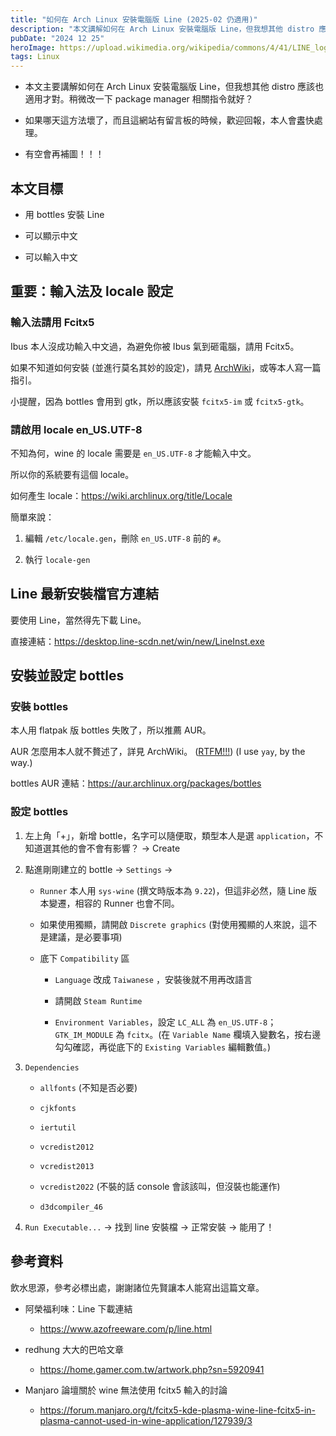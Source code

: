 ```yaml
---
title: "如何在 Arch Linux 安裝電腦版 Line (2025-02 仍適用)"
description: "本文講解如何在 Arch Linux 安裝電腦版 Line，但我想其他 distro 應該也適用才對。稍微改一下 package manager 相關指令就好？"
pubDate: "2024 12 25"
heroImage: https://upload.wikimedia.org/wikipedia/commons/4/41/LINE_logo.svg
tags: Linux
---
```


- 本文主要講解如何在 Arch Linux 安裝電腦版 Line，但我想其他 distro 應該也適用才對。稍微改一下 package manager 相關指令就好？

- 如果哪天這方法壞了，而且這網站有留言板的時候，歡迎回報，本人會䀆快處理。

- 有空會再補圖！！！

## 本文目標

- 用 bottles 安裝 Line

- 可以顯示中文

- 可以輸入中文

## 重要：輸入法及 locale 設定

### 輸入法請用 Fcitx5

Ibus 本人沒成功輸入中文過，為避免你被 Ibus 氣到砸電腦，請用 Fcitx5。

如果不知道如何安裝 (並進行莫名其妙的設定)，請見 [ArchWiki](https://wiki.archlinux.org/title/Fcitx5)，或等本人寫一篇指引。

小提醒，因為 bottles 會用到 gtk，所以應該安裝 `fcitx5-im` 或 `fcitx5-gtk`。

### 請啟用 locale en_US.UTF-8

不知為何，wine 的 locale 需要是 `en_US.UTF-8` 才能輸入中文。

所以你的系統要有這個 locale。

如何產生 locale：https://wiki.archlinux.org/title/Locale

簡單來說：

1. 編輯 `/etc/locale.gen`，刪除 `en_US.UTF-8` 前的 `#`。

2. 執行 `locale-gen`

## Line 最新安裝檔官方連結

要使用 Line，當然得先下載 Line。

直接連結：https://desktop.line-scdn.net/win/new/LineInst.exe

## 安裝並設定 bottles

### 安裝 bottles

本人用 flatpak 版 bottles 失敗了，所以推薦 AUR。 

AUR 怎麼用本人就不贅述了，詳見 ArchWiki。 ([RTFM!!!](https://wiki.archlinux.org/title/Arch_User_Repository)) (I use `yay`, by the way.)

bottles AUR 連結：https://aur.archlinux.org/packages/bottles

### 設定 bottles

1. 左上角「+」，新增 bottle，名字可以隨便取，類型本人是選 `application`，不知道選其他的會不會有影響？ -> Create

2. 點進剛剛建立的 bottle -> `Settings` -> 

    - `Runner` 本人用 `sys-wine` (撰文時版本為 `9.22`)，但這非必然，隨 Line 版本變遷，相容的 Runner 也會不同。
    
    - 如果使用獨顯，請開啟 `Discrete graphics` (對使用獨顯的人來說，這不是建議，是必要事項)

    - 底下 `Compatibility` 區
    
        - `Language` 改成 `Taiwanese` ，安裝後就不用再改語言
        
        - 請開啟 `Steam Runtime`

        - `Environment Variables`，設定 `LC_ALL` 為 `en_US.UTF-8`；`GTK_IM_MODULE` 為 `fcitx`。(在 `Variable Name` 欄填入變數名，按右邊勾勾確認，再從底下的 `Existing Variables` 編輯數值。)

3. `Dependencies` 

    - `allfonts` (不知是否必要)

    - `cjkfonts`

    - `iertutil`

    - `vcredist2012`

    - `vcredist2013`

    - `vcredist2022` (不裝的話 console 會該該叫，但沒裝也能運作)

    - `d3dcompiler_46`

4. `Run Executable...` -> 找到 line 安裝檔 -> 正常安裝 -> 能用了！

## 參考資料

飲水思源，參考必標出處，謝謝諸位先賢讓本人能寫出這篇文章。

- 阿榮福利味：Line 下載連結 
    - https://www.azofreeware.com/p/line.html

- redhung 大大的巴哈文章
    - https://home.gamer.com.tw/artwork.php?sn=5920941

- Manjaro 論壇關於 wine 無法使用 fcitx5 輸入的討論
    - https://forum.manjaro.org/t/fcitx5-kde-plasma-wine-line-fcitx5-in-plasma-cannot-used-in-wine-application/127939/3